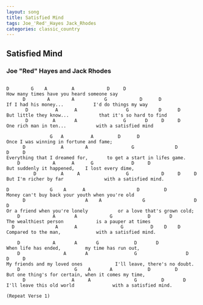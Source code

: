 ```yaml
---
layout: song
title: Satisfied Mind
tags: Joe_'Red'_Hayes Jack_Rhodes
categories: classic_country
---
```


## Satisfied Mind

### Joe "Red" Hayes and Jack Rhodes

<pre>
<code>
D     	 G    A         A            D     D
How many times have you heard someone say
      D        A        A           G            D      D
If I had his money...           I'd do things my way
       D          A      A                  G           D      D
But little they know...           that it's so hard to find
       D         A       A     	           G       D     D     D
One rich man in ten...           with a satisfied mind

    	     	G   A          A         D      D
Once I was winning in fortune and fame;
      D             A        A                G               D       D     D
Everything that I dreamed for,       to get a start in lifes game.
    D            A      A      G              D     D
But suddenly it happened,    I lost every dime,
          D         A     A                 G            D     D     D
But I'm richer by far               with a satisfied mind.

D     		    G    A      A                   D         D
Money can't buy back your youth when you're old
      D             		 A    A               G                  D       D
Or a friend when you're lonely           or a love that's grown cold;
    D            A       A            G             D       D
The wealthiest person            is a pauper at times
  D               A      A                G          D    D    D
Compared to the man,             with a satisfied mind.

    D            A       A       G             D       D
When life has ended,         my time has run out,
    D                A       A                 G                  D       D     D
My friends and my loved ones            I'll leave, there's no doubt.
    D		             G    A       A             D         D
But one thing's for certain, when it comes my time,
      D                 A     A                G         D       D
I'll leave this old world              with a satisfied mind.

(Repeat Verse 1)
</code>
</pre>
